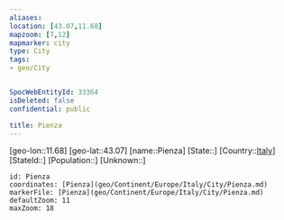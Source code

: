 ```yaml
---
aliases: 
location: [43.07,11.68]
mapzoom: [7,12] 
mapmarker: city 
type: City
tags:
- geo/City


SpocWebEntityId: 33364
isDeleted: false
confidential: public

title: Pienza
---
```

[geo-lon::11.68]
[geo-lat::43.07]
[name::Pienza]
[State::]
[Country::[Italy](geo/Continent/Europe/Italy.md)]
[StateId::]
[Population::]
[Unknown::]


```leaflet
id: Pienza
coordinates: [Pienza](geo/Continent/Europe/Italy/City/Pienza.md)
markerFile: [Pienza](geo/Continent/Europe/Italy/City/Pienza.md)
defaultZoom: 11 
maxZoom: 18
```


